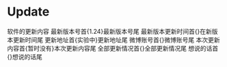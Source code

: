 # Update
软件的更新内容
最新版本号首{1.24}最新版本号尾
最新版本更新时间首{}在新版本更新时间尾
更新地址首{实验中}更新地址尾
微博账号首{}微博账号尾
本次更新内容首{暂时没有}本次更新内容尾
全部更新情况首{}全部更新情况尾
想说的话首{}想说的话尾

